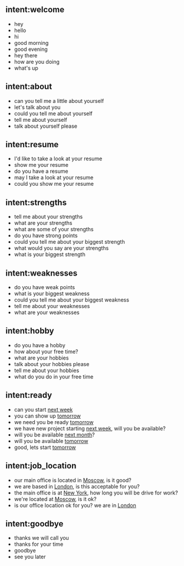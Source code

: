 ## intent:welcome
- hey
- hello
- hi
- good morning
- good evening
- hey there
- how are you doing
- what's up

## intent:about
- can you tell me a little about yourself
- let's talk about you
- could you tell me about yourself
- tell me about yourself
- talk about yourself please

## intent:resume
- I'd like to take a look at your resume
- show me your resume
- do you have a resume
- may I take a look at your resume
- could you show me your resume

## intent:strengths
- tell me about your strengths
- what are your strengths
- what are some of your strengths
- do you have strong points
- could you tell me about your biggest strength
- what would you say are your strengths
- what is your biggest strength

## intent:weaknesses
- do you have weak points
- what is your biggest weakness
- could you tell me about your biggest weakness
- tell me about your weaknesses
- what are your weaknesses

## intent:hobby
- do you have a hobby
- how about your free time?
- what are your hobbies
- talk about your hobbies please
- tell me about your hobbies
- what do you do in your free time

## intent:ready
- can you start [next week](start_time)
- you can show up [tomorrow](start_time)
- we need you be ready [tomorrow](start_time)
- we have new project starting [next week](start_time), will you be available?
- will you be available [next month](start_time)?
- will you be available [tomorrow](start_time)
- good, lets start [tomorrow](start_time)

## intent:job_location
- our main office is located in [Moscow](job_location), is it good?
- we are based in [London](job_location), is this acceptable for you?
- the main office is at [New York](job_location), how long you will be drive for work?
- we're located at [Moscow](job_location), is it ok?
- is our office location ok for you? we are in [London](job_location)

## intent:goodbye
- thanks we will call you
- thanks for your time
- goodbye
- see you later
